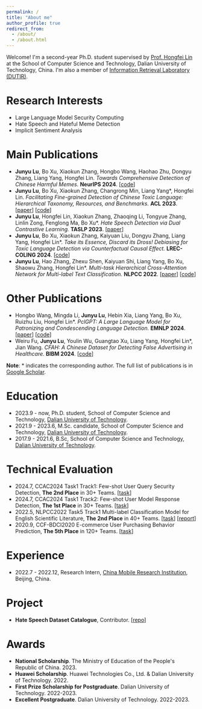 ```yaml
---
permalink: /
title: "About me"
author_profile: true
redirect_from: 
  - /about/
  - /about.html
---
```


Welcome! I'm a second-year Ph.D. student supervised by [Prof. Hongfei Lin](https://scholar.google.com/citations?hl=zh-CN&user=kV68br0AAAAJ) at the School of Computer Science and Technology, Dalian University of Technology, China. I'm also a member of [Information Retrieval Laboratory (DUTIR)](http://ir.dlut.edu.cn).

Research Interests
======
* Large Language Model Security Computing
* Hate Speech and Hateful Meme Detection
* Implicit Sentiment Analysis
  
Main Publications
======
- **Junyu Lu**, Bo Xu, Xiaokun Zhang, Hongbo Wang, Haohao Zhu, Dongyu Zhang, Liang Yang, Hongfei Lin. _Towards Comprehensive Detection of Chinese Harmful Memes._ **NeurIPS 2024**. [[code](https://github.com/DUT-lujunyu/ToxiCN_MM)]
- **Junyu Lu**, Bo Xu, Xiaokun Zhang, Changrong Min, Liang Yang*, Hongfei Lin. _Facilitating Fine-grained Detection of Chinese Toxic Language: Hierarchical Taxonomy, Resources, and Benchmarks._ **ACL 2023**. [[paper](https://aclanthology.org/2023.acl-long.898.pdf)] [[code](https://github.com/DUT-lujunyu/ToxiCN)]
- **Junyu Lu**, Hongfei Lin, Xiaokun Zhang, Zhaoqing Li, Tongyue Zhang, Linlin Zong, Fenglong Ma, Bo Xu*. _Hate Speech Detection via Dual Contrastive Learning._ **TASLP 2023**. [[paper](https://ieeexplore.ieee.org/abstract/document/10180106)]
- **Junyu Lu**, Bo Xu, Xiaokun Zhang, Kaiyuan Liu, Dongyu Zhang, Liang Yang, Hongfei Lin*. _Take its Essence, Discard its Dross! Debiasing for Toxic Language Detection via Counterfactual Causal Effect._ **LREC-COLING 2024**. [[code](https://github.com/DUT-lujunyu/Debias)]
- **Junyu Lu**, Hao Zhang, Zhexu Shen, Kaiyuan Shi, Liang Yang, Bo Xu, Shaowu Zhang, Hongfei Lin*. _Multi-task Hierarchical Cross-Attention Network for Multi-label Text Classification._ **NLPCC 2022**. [[paper](https://link.springer.com/chapter/10.1007/978-3-031-17189-5_13)] [[code](https://github.com/DUT-lujunyu/MHCAN)] 

Other Publications
======
- Hongbo Wang, Mingda Li, **Junyu Lu**, Hebin Xia, Liang Yang, Bo Xu, Ruizhu Liu, Hongfei Lin*. _PclGPT: A Large Language Model for Patronizing and Condescending Language Detection._ **EMNLP 2024**. [[paper]( https://arxiv.org/abs/2410.00361)] [[code](https://github.com/dut-laowang/emnlp24-PclGPT)] 
- Weiru Fu, **Junyu Lu**, Youlin Wu, Guangtao Xu, Liang Yang, Hongfei Lin*, Jian Wang. _CFAH: A Chinese Dataset for Detecting False Advertising in Healthcare._ **BIBM 2024**. [[code](https://github.com/FuWeiru/CFAH)] 

**Note**: * indicates the corresponding author. The full list of publications is in [Google Scholar](https://scholar.google.com/citations?user=mMaIn0QAAAAJ&hl=zh-CN).

Education
======
- 2023.9 - now, Ph.D. student, School of Computer Science and Technology, [Dalian University of Technology](https://www.dlut.edu.cn).
- 2021.9 - 2023.6, M.Sc. candidate, School of Computer Science and Technology, [Dalian University of Technology](https://www.dlut.edu.cn).
- 2017.9 - 2021.6, B.Sc, School of Computer Science and Technology, [Dalian University of Technology](https://www.dlut.edu.cn).

Technical Evaluation 
=====
- 2024.7, CCAC2024 Task1 Track1: Few-shot User Query Security Detection, **The 2nd Place** in 30+ Teams. [[task](https://github.com/rangwang/CCAC2024-FS_Moderation)]
- 2024.7, CCAC2024 Task1 Track2: Few-shot User Model Response Detection, **The 1st Place** in 30+ Teams. [[task](https://github.com/rangwang/CCAC2024-FS_Moderation)]
- 2022.5, NLPCC2022 Task5 Track1 Multi-label Classification Model for English Scientific Literature, **The 2nd Place** in 40+ Teams. [[task](http://tcci.ccf.org.cn/conference/2022/dldoc/NLPCC2022.SharedTask5.Guideline.pdf)] [[report](https://link.springer.com/chapter/10.1007/978-3-031-17189-5_13)]
- 2020.9, CCF-BDCI2020 E-commerce User Purchasing Behavior Prediction, **The 5th Place** in 120+ Teams. [[task](https://www.datafountain.cn/competitions/448)]

Experience
======
- 2022.7 - 2022.12, Research Intern, [China Mobile Research Institution](http://cmri.chinamobile.com/), Beijing, China.

Project
======
- **Hate Speech Dataset Catalogue**, Contributor. [[repo](https://github.com/leondz/hatespeechdata)]

Awards
======
- **National Scholarship**. The Ministry of Education of the People's Republic of China. 2023.
- **Huawei Scholarship**. Huawei Technologies Co., Ltd. & Dalian University of Technology. 2022.
- **First Prize Scholarship for Postgraduate**. Dalian University of Technology. 2022-2023.
- **Excellent Postgraduate**. Dalian University of Technology. 2022-2023.
